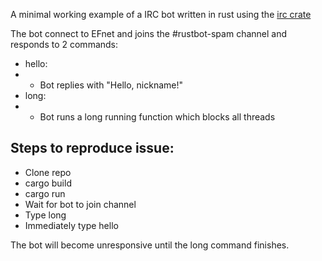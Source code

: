 A minimal working example of a IRC bot written in rust using the [irc crate](https://github.com/aatxe/irc)

The bot connect to EFnet and joins the #rustbot-spam channel and responds to 2 commands:
- hello: 
- - Bot replies with "Hello, nickname!"
- long: 
- - Bot runs a long running function which blocks all threads

## Steps to reproduce issue:
- Clone repo
- cargo build
- cargo run
- Wait for bot to join channel
- Type long
- Immediately type hello

The bot will become unresponsive until the long command finishes.